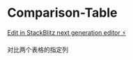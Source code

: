 # Comparison-Table

[Edit in StackBlitz next generation editor ⚡️](https://stackblitz.com/~/github.com/gray0128/Comparison-Table)

对比两个表格的指定列